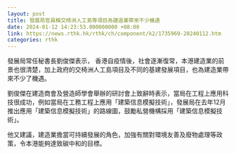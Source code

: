 ```yaml
---
layout: post
title: 發展局官員稱交椅洲人工島等項目為建造業帶來不少機遇
date: 2024-01-12 14:23:53.000000000 +08:00
link: https://news.rthk.hk/rthk/ch/component/k2/1735969-20240112.htm
categories: rthk
---
```


發展局常任秘書長劉俊傑表示， 香港自疫情後，社會逐漸復常，本港建造業的前景也很清楚，加上政府的交椅洲人工島項目及不同的基建發展項目，也為建造業帶來不少了機遇。 

劉俊傑在建造商會及營造師學會舉辦的研討會上致辭時表示，當局在工程上應用科技很成功，例如當局在工務工程上應用「建築信息模擬技術」，發展局在去年12月推出應用「建築信息模擬技術」的路線圖，鼓勵私營機構採用「建築信息模擬技術」。

他又建議，建造業擔當可持續發展的角色，加強有關對環境友善及廢物處理等政策，令本港能夠達致碳中和的目標。
